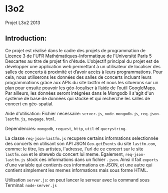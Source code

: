 l3o2
====

Projet L3o2 2013

Introduction:
-------------

Ce projet est réalisé dans le cadre des projets de programmation de Licence 3 de l'UFR Mathématiques-Informatique de l'Université Paris 5 Descartes au titre de projet fin d'étude. 
L'objectif principal du projet est de développer une application web permettant à un utilisateur de localiser des salles de concerts à proximité  et d’avoir accès à leurs programmations. Pour cela, nous utiliserons les données des salles de concerts incluant leurs programmations grâce aux APIs du site lastfm et nous les situerons sur un plan pour ensuite pouvoir les géo-localiser à l’aide de l’outil  GoogleMaps. Par ailleurs, les données seront intégrées dans le Mongodb il s'agit d'un système de base de données qui stocke et qui recherche les salles de concert en  géo-spatial.


Aide d'utilisation:
Fichier necessaire: `server.js`, `node-mongodb.js`, `req-json-lastfm.js`, `newpage.html`.

Dependencies: `mongodb`, `request`, `http`, `util` et `querystring`.

La classe `req-json-lastfm.js` recupere certains informations selectionnée des concerts en utilisant son API JSON `Geo.getEvents` du site `lastfm.com`, comme: le titre, les artistes, l'adresse, l'url de ce concert sur le site `lastfm.com` et le siteweb du concert lui meme. Egalement, `req-json-lastfm.js` stock ces informations dans un fichier `.json`. Ainsi il fait `exports` d'une variable qui contients ces informations en JSON, et une autre qui contient simplement les memes informations mais sous forme HTML.

Utilisation `server.js`:
on peut lancer le serveur avec la command sous Terminal: `node-server.js`
